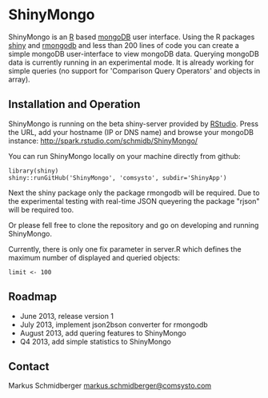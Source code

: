 ShinyMongo
========================================================

ShinyMongo is an [R](http://www.r-project.org) based [mongoDB](http://www.mongodb.org) user interface. Using the R packages [shiny](http://www.rstudio.org/shiny/) and [rmongodb](http://cran.r-project.org/package=rmongodb) and less than 200 lines of code you can create a simple mongoDB user-interface to view mongoDB data. Querying mongoDB data is currently running in an experimental mode. It is already working for simple queries (no support for 'Comparison Query Operators' and objects in array).


Installation and Operation
------------------------------------
ShinyMongo is running on the beta shiny-server provided by [RStudio](http://www.rstudio.com/). Press the URL, add your hostname (IP or DNS name) and browse your mongoDB instance: http://spark.rstudio.com/schmidb/ShinyMongo/


You can run ShinyMongo locally on your machine directly from github:
```
library(shiny)
shiny::runGitHub('ShinyMongo', 'comsysto', subdir='ShinyApp')
```
Next the shiny package only the package rmongodb will be required. Due to the experimental testing with real-time JSON queyering the package "rjson" will be required too.

Or please fell free to clone the repository and go on developing and running ShinyMongo.

Currently, there is only one fix parameter in server.R which defines the maximum number of displayed and queried objects:
```
limit <- 100
```

Roadmap
------------------------------------
* June 2013, release version 1
* July 2013, implement json2bson converter for rmongodb
* August 2013, add quering features to ShinyMongo
* Q4 2013, add simple statistics to ShinyMongo

Contact
------------------------------------
Markus Schmidberger
markus.schmidberger@comsysto.com
